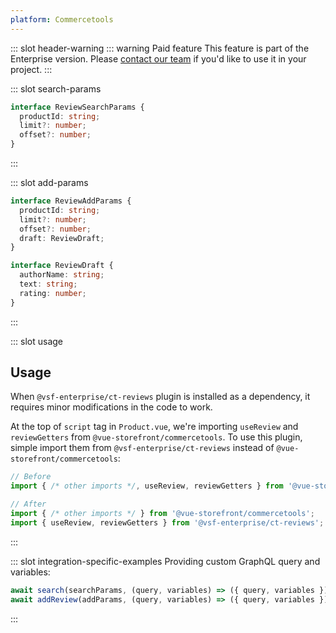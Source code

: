 ```yaml
---
platform: Commercetools
---
```


<IncludeContent content-key="use-review" />

::: slot header-warning
::: warning Paid feature
This feature is part of the Enterprise version. Please [contact our team](https://www.vuestorefront.io/contact/sales) if you'd like to use it in your project.
:::

::: slot search-params

```typescript
interface ReviewSearchParams {
  productId: string;
  limit?: number;
  offset?: number;
}
```

:::

::: slot add-params

```typescript
interface ReviewAddParams {
  productId: string;
  limit?: number;
  offset?: number;
  draft: ReviewDraft;
}

interface ReviewDraft {
  authorName: string;
  text: string;
  rating: number;
}
```

:::

::: slot usage

## Usage

When `@vsf-enterprise/ct-reviews` plugin is installed as a dependency, it requires minor modifications in the code to work.

At the top of `script` tag in `Product.vue`, we're importing `useReview` and `reviewGetters` from `@vue-storefront/commercetools`. To use this plugin, simple import them from `@vsf-enterprise/ct-reviews` instead of `@vue-storefront/commercetools`:

```javascript
// Before
import { /* other imports */, useReview, reviewGetters } from '@vue-storefront/commercetools';

// After
import { /* other imports */ } from '@vue-storefront/commercetools';
import { useReview, reviewGetters } from '@vsf-enterprise/ct-reviews';
```

:::

::: slot integration-specific-examples
Providing custom GraphQL query and variables:

```typescript
await search(searchParams, (query, variables) => ({ query, variables }));
await addReview(addParams, (query, variables) => ({ query, variables }));
```

:::
